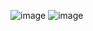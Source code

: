 
![image](https://github.com/user-attachments/assets/d99bcc0c-acb3-4d0d-a770-76579bef8764)
![image](https://github.com/user-attachments/assets/89fe1d5d-9690-4baa-b9ce-45ac95f96958)

